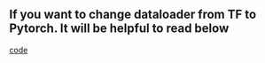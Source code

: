 ## If you want to change dataloader from TF to Pytorch. It will be helpful to read below
<a href = "https://github.com/SeongJinAhn/Recommendation/blob/master/group-recommendation/dataset.py">code</a>
